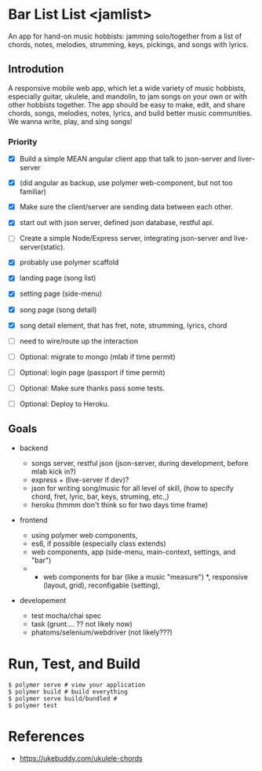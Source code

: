 
# Bar List List  \<jamlist\>

An app for hand-on music hobbists: jamming solo/together from
a list of chords, notes, melodies, strumming, keys, pickings, and songs with lyrics.

## Introdution

A responsive mobile web app, which let a wide variety of music
hobbists, especially guitar, ukulele, and mandolin, to jam songs on
your own or with other hobbists together. The app should be easy to
make, edit, and share chords, songs, melodies, notes, lyrics, and
build better music communities. We wanna write, play, and sing songs!

### Priority

- [X] Build a simple MEAN angular client app that talk to json-server and liver-server
- [X] (did angular as backup, use polymer web-component, but not too familiar)
- [x] Make sure the client/server are sending data between each other.
- [x] start out with json server, defined json database, restful api.
- [ ] Create a simple Node/Express server, integrating json-server and live-server(static).
- [x] probably use polymer scaffold 

- [X] landing page (song list)
- [X] setting page (side-menu)
- [X] song page (song detail)
- [X] song detail element, that has fret, note, strumming, lyrics, chord 
- [ ] need to wire/route up the interaction

- [ ] Optional: migrate to mongo (mlab if time permit)
- [ ] Optional: login page (passport if time permit)
- [ ] Optional: Make sure thanks pass some tests.
- [ ] Optional: Deploy to Heroku. 


## Goals

- backend
  - songs server, restful json (json-server, during development, before mlab kick in?)
  - express + (live-server if dev)?
  - json for writing song/music for all level of skill,
    (how to specify chord, fret, lyric, bar, keys, struming, etc.,)
  - heroku (hmmm don't think so for two days time frame)
  
- frontend
  - using polymer web components, 
  - es6, if possible (especially class extends)
  - web components, app (side-menu, main-context, settings, and "bar")
  - * web components for bar (like a music "measure") *, 
    responsive (layout, grid), reconfigable (setting), 

- developement
  - test mocha/chai spec
  - task (grunt.... ?? not likely now)
  - phatoms/selenium/webdriver (not likely???)

# Run, Test, and Build

```
$ polymer serve # view your application
$ polymer build # build everything
$ polymer serve build/bundled # 
$ polymer test
```

# References

- https://ukebuddy.com/ukulele-chords
